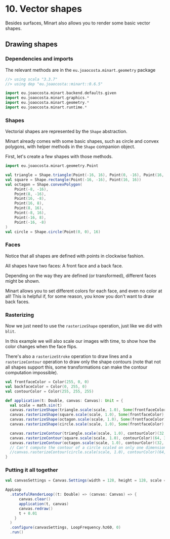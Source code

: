 # 10. Vector shapes

Besides surfaces, Minart also allows you to render some basic vector shapes.

## Drawing shapes

### Dependencies and imports

The relevant methods are in the `eu.joaocosta.minart.geometry` package

```scala
//> using scala "3.3.7"
//> using dep "eu.joaocosta::minart::0.6.5"

import eu.joaocosta.minart.backend.defaults.given
import eu.joaocosta.minart.graphics.*
import eu.joaocosta.minart.geometry.*
import eu.joaocosta.minart.runtime.*
```

### Shapes

Vectorial shapes are represented by the `Shape` abstraction.

Minart already comes with some basic shapes, such as circle and convex polygons, with helper methods in the `Shape` companion object.

First, let's create a few shapes with those methods.

```scala
import eu.joaocosta.minart.geometry.Point

val triangle = Shape.triangle(Point(-16, 16), Point(0, -16), Point(16, 16))
val square = Shape.rectangle(Point(-16, -16), Point(16, 16))
val octagon = Shape.convexPolygon(
    Point(-8, -16),
    Point(8, -16),
    Point(16, -8),
    Point(16, 8),
    Point(8, 16),
    Point(-8, 16),
    Point(-16, 8),
    Point(-16, -8)
)
val circle = Shape.circle(Point(0, 0), 16)
```

### Faces

Notice that all shapes are defined with points in clockwise fashion.

All shapes have two faces: A front face and a back face.

Depending on the way they are defined (or transformed), different faces might be shown.

Minart allows you to set different colors for each face, and even no color at all!
This is helpful if, for some reason, you know you don't want to draw back faces.

### Rasterizing

Now we just need to use the `rasterizeShape` operation, just like we did with `blit`.

In this example we will also scale our images with time, to show how the color changes when the face flips.

There's also a `rasterizeStroke` operation to draw lines and a `rasterizeContour` operation to draw only the shape
contours (note that not all shapes support this, some transformations can make the contour computation impossible).

```scala
val frontfaceColor = Color(255, 0, 0)
val backfaceColor = Color(0, 255, 0)
val contourColor = Color(255, 255, 255)

def application(t: Double, canvas: Canvas): Unit = {
  val scale = math.sin(t)
  canvas.rasterizeShape(triangle.scale(scale, 1.0), Some(frontfaceColor), Some(backfaceColor))(32, 32)
  canvas.rasterizeShape(square.scale(scale, 1.0), Some(frontfaceColor), Some(backfaceColor))(64, 32)
  canvas.rasterizeShape(octagon.scale(scale, 1.0), Some(frontfaceColor), Some(backfaceColor))(32, 64)
  canvas.rasterizeShape(circle.scale(scale, 1.0), Some(frontfaceColor), Some(backfaceColor))(64, 64)

  canvas.rasterizeContour(triangle.scale(scale, 1.0), contourColor)(32, 32)
  canvas.rasterizeContour(square.scale(scale, 1.0), contourColor)(64, 32)
  canvas.rasterizeContour(octagon.scale(scale, 1.0), contourColor)(32, 64)
  // Can't compute the contour of a circle scaled on only one dimension
  //canvas.rasterizeContour(circle.scale(scale, 1.0), contourColor)(64, 64)
}
```

### Putting it all together

```scala
val canvasSettings = Canvas.Settings(width = 128, height = 128, scale = Some(4), clearColor = Color(0, 0, 0))

AppLoop
  .statefulRenderLoop((t: Double) => (canvas: Canvas) => {
      canvas.clear()
      application(t, canvas)
      canvas.redraw()
      t + 0.01
    }
  )
  .configure(canvasSettings, LoopFrequency.hz60, 0)
  .run()
```
